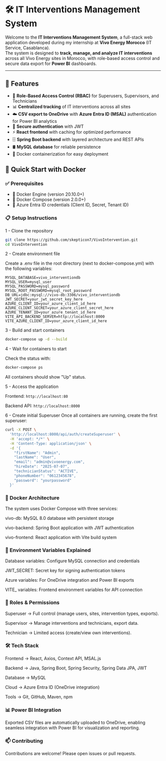 # 🛠️ IT Interventions Management System

Welcome to the **IT Interventions Management System**, a full-stack web application developed during my internship at **Vivo Energy Morocco** (IT Service, Casablanca).  
The system is designed to **track, manage, and analyze IT interventions** across all Vivo Energy sites in Morocco, with role-based access control and secure data export for **Power BI** dashboards.

---

## 🌟 Features

- 🔑 **Role-Based Access Control (RBAC)** for Superusers, Supervisors, and Technicians
- 📊 **Centralized tracking** of IT interventions across all sites
- ☁️ **CSV export to OneDrive** with **Azure Entra ID (MSAL)** authentication for Power BI analytics
- 🔐 **Secure authentication** with JWT
- ⚡ **React frontend** with caching for optimized performance
- 🗄️ **Spring Boot backend** with layered architecture and REST APIs
- 🛢️ **MySQL database** for reliable persistence
- 🐳 Docker containerization for easy deployment



## 🚀 Quick Start with Docker
### ✅ Prerequisites
- 🐳 Docker Engine (version 20.10.0+)
- 🐳 Docker Compose (version 2.0.0+)
- 🔑 Azure Entra ID credentials (Client ID, Secret, Tenant ID)

### 📋 Setup Instructions

1 - Clone the repository

```bash
git clone https://github.com/skepticon7/VivoIntervention.git
cd VivoIntervention
```

2 - Create environment file

Create a .env file in the root directory (next to docker-compose.yml) with the following variables:
```properties
MYSQL_DATABASE=vivo_interventiondb
MYSQL_USER=mysql_user
MYSQL_PASSWORD=mysql_password
MYSQL_ROOT_PASSWORD=mysql_root_password
DB_URL=jdbc:mysql://vivo-db:3306/vivo_interventiondb
JWT_SECRET=your_jwt_secret_key_here
AZURE_CLIENT_ID=your_azure_client_id_here
AZURE_CLIENT_SECRET=your_azure_client_secret_here
AZURE_TENANT_ID=your_azure_tenant_id_here
VITE_API_BACKEND_SERVER=http://localhost:8000
VITE_AZURE_CLIENT_ID=your_azure_client_id_here
```

3 - Build and start containers

```bash
docker-compose up -d --build
```
4 - Wait for containers to start

Check the status with:

```bash
docker-compose ps
```

All containers should show "Up" status.

5 - Access the application

Frontend: `http://localhost:80`

Backend API: `http://localhost:8000`

6 - Create initial Superuser
Once all containers are running, create the first superuser:

```bash
curl -X POST \
  'http://localhost:8000/api/auth/createSuperuser' \
  -H 'accept: */*' \
  -H 'Content-Type: application/json' \
  -d '{
    "firstName": "Admin",
    "lastName": "User",
    "email": "admin@vivoenergy.com",
    "hireDate": "2025-07-07",
    "technicianStatus": "ACTIVE",
    "phoneNumber": "0612345678",
    "password": "yourpassword"
  }'
```

### 🐳 Docker Architecture
The system uses Docker Compose with three services:

vivo-db: MySQL 8.0 database with persistent storage

vivo-backend: Spring Boot application with JWT authentication

vivo-frontend: React application with Vite build system

### 🔐 Environment Variables Explained
Database variables: Configure MySQL connection and credentials

JWT_SECRET: Secret key for signing authentication tokens

Azure variables: For OneDrive integration and Power BI exports

VITE_ variables: Frontend environment variables for API connection

### 🔐 Roles & Permissions

Superuser → Full control (manage users, sites, intervention types, exports).

Supervisor → Manage interventions and technicians, export data.

Technician → Limited access (create/view own interventions).

### 🛠️ Tech Stack

Frontend → React, Axios, Context API, MSAL.js

Backend → Java, Spring Boot, Spring Security, Spring Data JPA, JWT

Database → MySQL

Cloud → Azure Entra ID (OneDrive integration)

Tools → Git, GitHub, Maven, npm

### 📊 Power BI Integration

Exported CSV files are automatically uploaded to OneDrive, enabling seamless integration with Power BI for visualization and reporting.

### 📫 Contributing

Contributions are welcome! Please open issues or pull requests.

